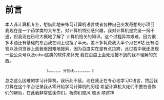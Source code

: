 # 前言
本人非计算机专业，想借此地来练习计算机语言或者各种自己突发奇想的小项目
我现在是一个药学类的大专生，对计算机特别感兴趣，我对计算机是完全一窍不通，但我现在已经大概地了解了
计算机相关的知识。这个过程异常艰难，因为很多术语还有基础的东西我在网上也搜了半天。差不多耗费我大半个月在B站
还有油管以及浏览器上面我很困难地搜索，因为百度实在是有点拉跨，此过程中我还发现一些公众号以及cdsn这类的软件来补充
我在百度上面死活搜不到的我不理解的东西。
                   
                   
                   
                   
                   
                   
                   
                   
                   
                   
                   
                       》。。。。。。。分割线。。。。。。。。。《
  
  
  
  
  
  总之这么困难的学习计算机，我乐此不疲。现在我正在专心地学习C语言，然后我打算在这个平台记录我从零开始学习计算机的历程
  希望计算机大佬们不要吝啬你们的帮助，在此我非常感谢你们，祝你们顺风 顺水 顺财神 
